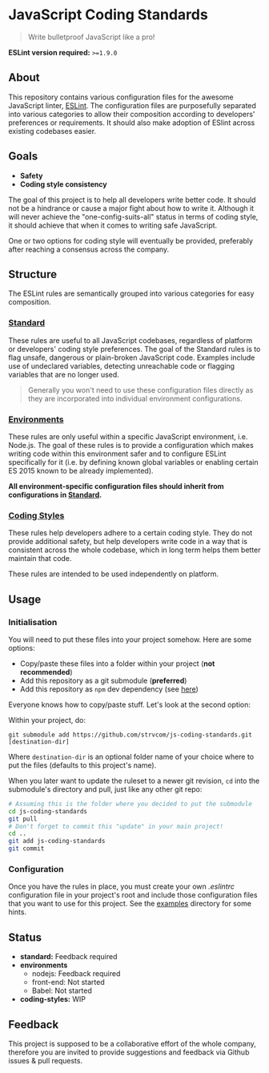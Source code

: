 # JavaScript Coding Standards

> Write bulletproof JavaScript like a pro!

**ESLint version required:** `>=1.9.0`

## About

This repository contains various configuration files for the awesome JavaScript linter, [ESLint][eslint-url]. The configuration files are purposefully separated into various categories to allow their composition according to developers' preferences or requirements. It should also make adoption of ESlint across existing codebases easier.

## Goals

- **Safety**
- **Coding style consistency**

The goal of this project is to help all developers write better code. It should not be a hindrance or cause a major fight about how to write it. Although it will never achieve the "one-config-suits-all" status in terms of coding style, it should achieve that when it comes to writing safe JavaScript.

One or two options for coding style will eventually be provided, preferably after reaching a consensus across the company.

## Structure

The ESLint rules are semantically grouped into various categories for easy composition.

### [Standard](standard)

These rules are useful to all JavaScript codebases, regardless of platform or developers' coding style preferences. The goal of the Standard rules is to flag unsafe, dangerous or plain-broken JavaScript code. Examples include use of undeclared variables, detecting unreachable code or flagging variables that are no longer used.

> Generally you won't need to use these configuration files directly as they are incorporated into individual environment configurations.

### [Environments](environments)

These rules are only useful within a specific JavaScript environment, i.e. Node.js. The goal of these rules is to provide a configuration which makes writing code within this environment safer and to configure ESLint specifically for it (i.e. by defining known global variables or enabling certain ES 2015 known to be already implemented).

**All environment-specific configuration files should inherit from configurations in [Standard](standard).**

### [Coding Styles](coding-styles)

These rules help developers adhere to a certain coding style. They do not provide additional safety, but help developers write code in a way that is consistent across the whole codebase, which in long term helps them better maintain that code.

These rules are intended to be used independently on platform.

## Usage

### Initialisation

You will need to put these files into your project somehow. Here are some options:

- Copy/paste these files into a folder within your project (**not recommended**)
- Add this repository as a git submodule (**preferred**)
- Add this repository as `npm` dev dependency (see [here](https://docs.npmjs.com/cli/install))

Everyone knows how to copy/paste stuff. Let's look at the second option:

Within your project, do:

`git submodule add https://github.com/strvcom/js-coding-standards.git [destination-dir]`

Where `destination-dir` is an optional folder name of your choice where to put the files (defaults to this project's name).

When you later want to update the ruleset to a newer git revision, `cd` into the submodule's directory and pull, just like any other git repo:

```sh
# Assuming this is the folder where you decided to put the submodule
cd js-coding-standards
git pull
# Don't forget to commit this "update" in your main project!
cd ..
git add js-coding-standards
git commit
```

### Configuration

Once you have the rules in place, you must create your own *.eslintrc* configuration file in your project's root and include those configuration files that you want to use for this project. See the [examples](examples) directory for some hints.

## Status

- **standard:** Feedback required
- **environments**
  - nodejs: Feedback required
  - front-end: Not started
  - Babel: Not started
- **coding-styles:** WIP

## Feedback

This project is supposed to be a collaborative effort of the whole company, therefore you are invited to provide suggestions and feedback via Github issues & pull requests.


[eslint-url]: http://eslint.org
